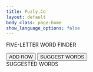 ```yaml
---
title: Puzly.Co
layout: default
body_class: page-home
show_language_options: false
---
```


<template id="guess-row-element-template">
	<style>
		input.letter-input {
			height: 48px;
			width: 48px;
			border-style: solid;
			border-width: 1px;
			border-radius: 4px;
			box-sizing: border-box;
			text-align: center;
			text-transform: capitalize;
			font-size: 2em;
			font-weight: bolder;
		}
		.letter-input-container {
			display: inline-block;
			width: 48px;
			padding: 0;
		}
		.radio-container {
			display: grid;
			grid-template-columns: 1fr 1fr 1fr;
		}
		.letter-input-container label {
			display: block;
			margin: 0;
			padding: 0;
			height: 13px;
			box-sizing: border-box;
			background-color: white;
			border-style: solid;
			border-width: 1px;
		}
		.letter-input-container input[type="radio"] {
			visibility: hidden;
			display: none;
		}
		.letter-input-container input[value="correct"] + label {
			border-color: greenyellow;
		}
		.letter-input-container input[value="exists"] + label {
			border-color: yellow;
		}
		.letter-input-container input[value="absent"] + label {
			border-color: gray;
		}
		.letter-input-container input[value="correct"]:checked + label {
			background-color: greenyellow;
		}
		.letter-input-container input[value="exists"]:checked + label {
			background-color: yellow;
		}
		.letter-input-container input[value="absent"]:checked + label {
			background-color: gray;
		}
		.letter-input-container:has(> .radio-container > input[value="correct"]:checked) > input[type="text"] {
			background-color: greenyellow;
			border-color: greenyellow;
		}
		.letter-input-container:has(> .radio-container > input[value="exists"]:checked) > input[type="text"] {
			background-color: yellow;
			border-color: yellow;
		}
		.letter-input-container:has(> .radio-container > input[value="absent"]:checked) > input[type="text"] {
			color: white;
			background-color: gray;
			border-color: gray;
		}
		/* Tooltip text */
		.tooltip + .tooltip-text {
			visibility: hidden;
			margin-top: 12px;
			margin-left: -10px;
			padding: 2px 5px;
			color: #fff;
			text-align: center;
			border-radius: 6px;
			/* Position the tooltip text - see examples below! */
			position: absolute;
			z-index: 1;
		}
		/* Show the tooltip text when you mouse over the tooltip container */
		.tooltip:hover + .tooltip-text {
			visibility: visible;
			background-color: #888;
		}
	</style>
	<div class="row-container">
		<div class="letter-input-container">
			<input type="text" maxlength="1" placeholder=" " class="letter-input" name="letter_1"/>
			<div class="radio-container">
				<input type="radio" name="state_1" value="correct" id="letter_1_correct">
				<label for="letter_1_correct" class="tooltip"></label>
				<span class="tooltip-text">doğru yerde</span>
				<input type="radio" name="state_1" value="exists" id="letter_1_exists">
				<label for="letter_1_exists" class="tooltip"></label>
				<span class="tooltip-text">var ama burada değil</span>
				<input type="radio" name="state_1" value="absent" id="letter_1_absent">
				<label for="letter_1_absent" class="tooltip"></label>
				<span class="tooltip-text">kelimede yok</span>
			</div>
		</div>
		<div class="letter-input-container">
			<input type="text" maxlength="1" placeholder=" " class="letter-input" name="letter_2"/>
			<div class="radio-container">
				<input type="radio" name="state_2" value="correct" id="letter_2_correct">
				<label for="letter_2_correct" class="tooltip"></label>
				<span class="tooltip-text">doğru yerde</span>
				<input type="radio" name="state_2" value="exists" id="letter_2_exists">
				<label for="letter_2_exists" class="tooltip"></label>
				<span class="tooltip-text">var ama burada değil</span>
				<input type="radio" name="state_2" value="absent" id="letter_2_absent">
				<label for="letter_2_absent" class="tooltip"></label>
				<span class="tooltip-text">kelimede yok</span>
			</div>
		</div>
		<div class="letter-input-container">
			<input type="text" maxlength="1" placeholder=" " class="letter-input" name="letter_3"/>
			<div class="radio-container">
				<input type="radio" name="state_3" value="correct" id="letter_3_correct">
				<label for="letter_3_correct" class="tooltip"></label>
				<span class="tooltip-text">doğru yerde</span>
				<input type="radio" name="state_3" value="exists" id="letter_3_exists">
				<label for="letter_3_exists" class="tooltip"></label>
				<span class="tooltip-text">var ama burada değil</span>
				<input type="radio" name="state_3" value="absent" id="letter_3_absent">
				<label for="letter_3_absent" class="tooltip"></label>
				<span class="tooltip-text">kelimede yok</span>
			</div>
		</div>
		<div class="letter-input-container">
			<input type="text" maxlength="1" placeholder=" " class="letter-input" name="letter_4"/>
			<div class="radio-container">
				<input type="radio" name="state_4" value="correct" id="letter_4_correct">
				<label for="letter_4_correct" class="tooltip"></label>
				<span class="tooltip-text">doğru yerde</span>
				<input type="radio" name="state_4" value="exists" id="letter_4_exists">
				<label for="letter_4_exists" class="tooltip"></label>
				<span class="tooltip-text">var ama burada değil</span>
				<input type="radio" name="state_4" value="absent" id="letter_4_absent">
				<label for="letter_4_absent" class="tooltip"></label>
				<span class="tooltip-text">kelimede yok</span>
			</div>
		</div>
		<div class="letter-input-container">
			<input type="text" maxlength="1" placeholder=" " class="letter-input" name="letter_5"/>
			<div class="radio-container">
				<input type="radio" name="state_5" value="correct" id="letter_5_correct">
				<label for="letter_5_correct" class="tooltip"></label>
				<span class="tooltip-text">doğru yerde</span>
				<input type="radio" name="state_5" value="exists" id="letter_5_exists">
				<label for="letter_5_exists" class="tooltip"></label>
				<span class="tooltip-text">var ama burada değil</span>
				<input type="radio" name="state_5" value="absent" id="letter_5_absent">
				<label for="letter_5_absent" class="tooltip"></label>
				<span class="tooltip-text">kelimede yok</span>
			</div>
		</div>
	</div>
</template>

<script>
	class GuessRow extends HTMLElement {
		constructor() {
			super();
			const template = document.getElementById(
				"guess-row-element-template"
			).content;
			const shadowRoot = this.attachShadow({ mode: "open" });
			shadowRoot.appendChild(template.cloneNode(true));
		}
  
		connectedCallback() {
			this.shadowRoot.addEventListener('keyup', this.handleKeyup.bind(this));
		}

		disconnectedCallback() {
			this.shadowRoot.removeEventListener('keyup', this.handleKeyup.bind(this));
		}
		
		handleKeyup(e) {
			var target = e.srcElement || e.target;
			var maxLength = parseInt(target.attributes["maxlength"].value, 10);
			var myLength = target.value.length;
			if (myLength >= maxLength) {
				var next = target.parentNode;
				while (next = next.nextElementSibling) {
					if (next == null)
						break;
					if (next.classList.contains("letter-input-container")) {
						next.firstElementChild.focus();
						break;
					}
				}
			}
			// Move to previous field if empty (user pressed backspace)
			else if (myLength === 0) {
				var previous = target;
				while (previous = previous.previousElementSibling) {
					if (previous == null)
						break;
					if (previous.tagName.toLowerCase() === "input") {
						previous.focus();
						break;
					}
				}
			}
		}
	}

	customElements.define("guess-row-element", GuessRow);

	function addRow() {
		document.getElementById("word_form").appendChild(new GuessRow);
	}

	async function handleSuggestionRequest() {
		var rowMap = readFormData();
		var result = analyzeData(rowMap);
		
		var suggestions = await generateSuggestion(result.get("correctLetters"), result.get("existingLetters"), result.get("absentLetters"));
		displaySuggestions(suggestions);
	}

	function readFormData() {
		var rowMap = new Map();
		var rowNum = 1;
		Array.prototype.slice.call(document.getElementById("word_form").childNodes).forEach(function (el) {
			if (!!el.shadowRoot) {
				rowMap.set(rowNum, this.readRowData(el.shadowRoot.childNodes));
				rowNum++;
			}
		}.bind(this));
		return rowMap;
	}

	function analyzeData(rowMap) {
		// analyze data
		let result = new Map();
		var correctLetters = new Map();
		var existingLetters = new Map();
		var absentLetters = new Array();
		result.set("correctLetters", correctLetters);
		result.set("existingLetters", existingLetters);
		result.set("absentLetters", absentLetters);
		for (let [rowNumber, fieldMap] of rowMap) {
			// loop over each letter
			for (let i = 1; i <= 5; i++) {
				let letterValue = fieldMap.get(`letter_${i}`).toUpperCase();
				if (letterValue.length == 1) {
					let stateValue = fieldMap.get(`state_${i}`);
					if (stateValue === "correct") {
						correctLetters.set(i, letterValue);
					}
					else if (stateValue === "exists") {
						if (!existingLetters.has(i)) {
							existingLetters.set(i, new Array());
						}
						let arr = existingLetters.get(i);
						if (!arr.includes(letterValue)) {
							arr.push(letterValue);
						}
					}
					else if (stateValue === "absent") {
						if (!absentLetters.includes(letterValue)) {
							absentLetters.push(letterValue);
						}
					}
				}
			}
		}
		return result;
	}

	async function generateSuggestion(correctLetters, existingLetters, absentLetters) {
		// load dictionary data
		const response = await fetch('/data/bhko/dictionary.json');
		const jsonData = await response.json();
		const dictionaryData = new Map(Object.entries(jsonData));

		let suggestions = [...dictionaryData.keys()];
		
		// filter dictionary by correct letters
		for (let [letterIndex, letterValue] of correctLetters) {
			let i = suggestions.length;
			while (i--) {
				if (!(suggestions[i].charAt(letterIndex-1) === letterValue)) { 
					suggestions.splice(i, 1);
				}
			}
		}
		
		// filter dictionary by existing letters
		for (let [letterIndex, letterArray] of existingLetters) {
			let i = suggestions.length;
			while (i--) {
				if (letterArray.includes(suggestions[i].charAt(letterIndex-1)) || !letterArray.every(item => suggestions[i].includes(item))) { 
					suggestions.splice(i, 1);
				}
			}
		}
		
		// filter dictionary by absent letters
		for (let letterValue of absentLetters) {
			let i = suggestions.length;
			while (i--) {
				if (suggestions[i].includes(letterValue)) { 
					suggestions.splice(i, 1);
				}
			}
		}
		return suggestions;
	}

	function readRowData(elements) {
		var result = new Map();
		Array.prototype.slice.call(elements).forEach(function (el) {
			if (!el.name || el.disabled || ['file', 'reset', 'submit', 'button'].indexOf(el.type) > -1) {
				if (el.childElementCount > 0) {
					result = new Map([...result, ...this.readRowData(el.childNodes)]);
				}
			}
			else if (el.type === 'select-multiple') {
				Array.prototype.slice.call(el.options).forEach(function (option) {
					if (!option.selected) return;
					result.set(el.name, option.value);
				});
			}
			else if (['checkbox', 'radio'].indexOf(el.type) >-1 && !el.checked) {
				return result;
			}
			else {
				result.set(el.name, el.value);
			}
		}.bind(this));
		return result;
	}

	function displaySuggestions(suggestions) {
		let containerDiv = document.getElementById("suggestions_slot");
		containerDiv.innerHTML = suggestions.join(", ");
	}
</script>

<section class="helper-content">
	<div class="form-container">
		<span class="title">FIVE-LETTER WORD FINDER</span>
		<form id="word_form">
			<guess-row-element></guess-row-element>
		</form>
		<div class="button-container">
			<button type="button" onclick="addRow()">ADD ROW</button>
			<button type="button" onclick="handleSuggestionRequest()">SUGGEST WORDS</button>
		</div>
		<div class="suggestions-container">
			<span class="title">SUGGESTED WORDS</span>
			<br />
			<span id="suggestions_slot"></span>
		</div>
	</div>
</section>
